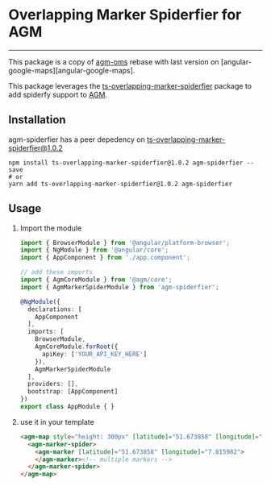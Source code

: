 # Overlapping Marker Spiderfier for AGM

-----

This package is a copy of [agm-oms][agm-oms] rebase with last version on [angular-google-maps][angular-google-maps].

This package leverages the [ts-overlapping-marker-spiderfier][ts-overlapping-marker-spiderfier] package
to add spiderfy support to [AGM][agm].

## Installation

agm-spiderfier has a peer depedency on [ts-overlapping-marker-spiderfier@1.0.2][ts-overlapping-marker-spiderfier]

```shell
npm install ts-overlapping-marker-spiderfier@1.0.2 agm-spiderfier --save
# or
yarn add ts-overlapping-marker-spiderfier@1.0.2 agm-spiderfier
```

## Usage

1. Import the module

    ```typescript
    import { BrowserModule } from '@angular/platform-browser';
    import { NgModule } from '@angular/core';
    import { AppComponent } from './app.component';

    // add these imports
    import { AgmCoreModule } from '@agm/core';
    import { AgmMarkerSpiderModule } from 'agm-spiderfier';

    @NgModule({
      declarations: [
        AppComponent
      ],
      imports: [
        BrowserModule,
        AgmCoreModule.forRoot({
          apiKey: ['YOUR_API_KEY_HERE']
        }),
        AgmMarkerSpiderModule
      ],
      providers: [],
      bootstrap: [AppComponent]
    })
    export class AppModule { }
    ```
2. use it in your template

    ```html
    <agm-map style="height: 300px" [latitude]="51.673858" [longitude]="7.815982">
      <agm-marker-spider>
        <agm-marker [latitude]="51.673858" [longitude]="7.815982">
        </agm-marker><!-- multiple markers -->
      </agm-marker-spider>
    </agm-map>
    ```


[ts-overlapping-marker-spiderfier]: https://www.npmjs.com/package/ts-overlapping-marker-spiderfier
[agm]: https://angular-maps.com/
[agm-oms]: https://www.npmjs.com/package/agm-oms
